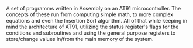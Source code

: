 A set of programms written in Assembly on an AT91 microcontroller. The concepts of these run from computing simple math, to more complex equations and even the Insertion Sort algorithm. All of that while keeping in mind the architecture of AT91, utilizing the status register's flags for the conditions and subroutines and using the general purpose registers to store/change values in/from the main memory of the system. 
